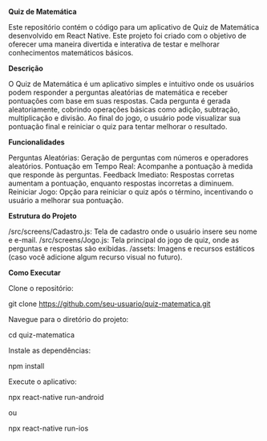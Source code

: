 **Quiz de Matemática**

Este repositório contém o código para um aplicativo de Quiz de Matemática desenvolvido em React Native. Este projeto foi criado com o objetivo de oferecer uma maneira divertida e interativa de testar e melhorar conhecimentos matemáticos básicos.

__Descrição__

O Quiz de Matemática é um aplicativo simples e intuitivo onde os usuários podem responder a perguntas aleatórias de matemática e receber pontuações com base em suas respostas. Cada pergunta é gerada aleatoriamente, cobrindo operações básicas como adição, subtração, multiplicação e divisão. Ao final do jogo, o usuário pode visualizar sua pontuação final e reiniciar o quiz para tentar melhorar o resultado.

**Funcionalidades**

Perguntas Aleatórias: Geração de perguntas com números e operadores aleatórios.
Pontuação em Tempo Real: Acompanhe a pontuação à medida que responde às perguntas.
Feedback Imediato: Respostas corretas aumentam a pontuação, enquanto respostas incorretas a diminuem.
Reiniciar Jogo: Opção para reiniciar o quiz após o término, incentivando o usuário a melhorar sua pontuação.

**Estrutura do Projeto**

/src/screens/Cadastro.js: Tela de cadastro onde o usuário insere seu nome e e-mail.
/src/screens/Jogo.js: Tela principal do jogo de quiz, onde as perguntas e respostas são exibidas.
/assets: Imagens e recursos estáticos (caso você adicione algum recurso visual no futuro).

**Como Executar**

Clone o repositório:

git clone https://github.com/seu-usuario/quiz-matematica.git

Navegue para o diretório do projeto:


cd quiz-matematica

Instale as dependências:

npm install

Execute o aplicativo:

npx react-native run-android

ou

npx react-native run-ios
